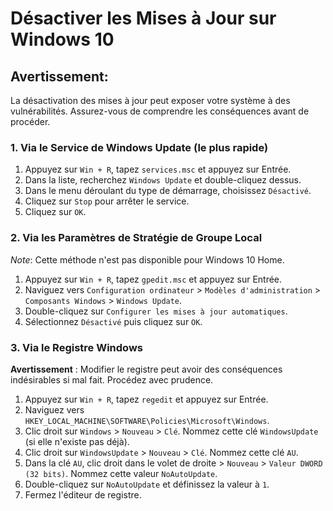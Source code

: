 # Désactiver les Mises à Jour sur Windows 10

## **Avertissement**: 
La désactivation des mises à jour peut exposer votre système à des vulnérabilités. Assurez-vous de comprendre les conséquences avant de procéder.

### 1. Via le Service de Windows Update (le plus rapide)

1. Appuyez sur `Win + R`, tapez `services.msc` et appuyez sur Entrée.
2. Dans la liste, recherchez `Windows Update` et double-cliquez dessus.
3. Dans le menu déroulant du type de démarrage, choisissez `Désactivé`.
4. Cliquez sur `Stop` pour arrêter le service.
5. Cliquez sur `OK`.

### 2. Via les Paramètres de Stratégie de Groupe Local

*Note*: Cette méthode n'est pas disponible pour Windows 10 Home.

1. Appuyez sur `Win + R`, tapez `gpedit.msc` et appuyez sur Entrée.
2. Naviguez vers `Configuration ordinateur` > `Modèles d'administration` > `Composants Windows` > `Windows Update`.
3. Double-cliquez sur `Configurer les mises à jour automatiques`.
4. Sélectionnez `Désactivé` puis cliquez sur `OK`.

### 3. Via le Registre Windows

**Avertissement** : Modifier le registre peut avoir des conséquences indésirables si mal fait. Procédez avec prudence.

1. Appuyez sur `Win + R`, tapez `regedit` et appuyez sur Entrée.
2. Naviguez vers `HKEY_LOCAL_MACHINE\SOFTWARE\Policies\Microsoft\Windows`.
3. Clic droit sur `Windows` > `Nouveau` > `Clé`. Nommez cette clé `WindowsUpdate` (si elle n'existe pas déjà).
4. Clic droit sur `WindowsUpdate` > `Nouveau` > `Clé`. Nommez cette clé `AU`.
5. Dans la clé `AU`, clic droit dans le volet de droite > `Nouveau` > `Valeur DWORD (32 bits)`. Nommez cette valeur `NoAutoUpdate`.
6. Double-cliquez sur `NoAutoUpdate` et définissez la valeur à `1`.
7. Fermez l'éditeur de registre.

